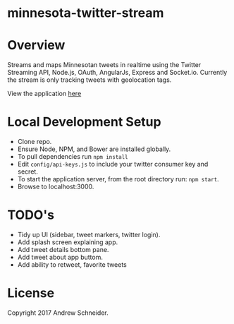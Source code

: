 # minnesota-twitter-stream

Overview
========
Streams and maps Minnesotan tweets in realtime using the Twitter Streaming API, Node.js, OAuth, AngularJs, Express and Socket.io.
Currently the stream is only tracking tweets with geolocation tags.

View the application [here](http://minnesota-twitter-stream.herokuapp.com/)

Local Development Setup
========
* Clone repo.
* Ensure Node, NPM, and Bower are installed globally.
* To pull dependencies run `npm install`
* Edit `config/api-keys.js` to include your twitter consumer key and secret.
* To start the application server, from the root directory run: `npm start`.
* Browse to localhost:3000.

TODO's
========
* Tidy up UI (sidebar, tweet markers, twitter login).
* Add splash screen explaining app.
* Add tweet details bottom pane.
* Add tweet about app buttom.
* Add ability to retweet, favorite tweets

License
========
Copyright 2017 Andrew Schneider.
 

